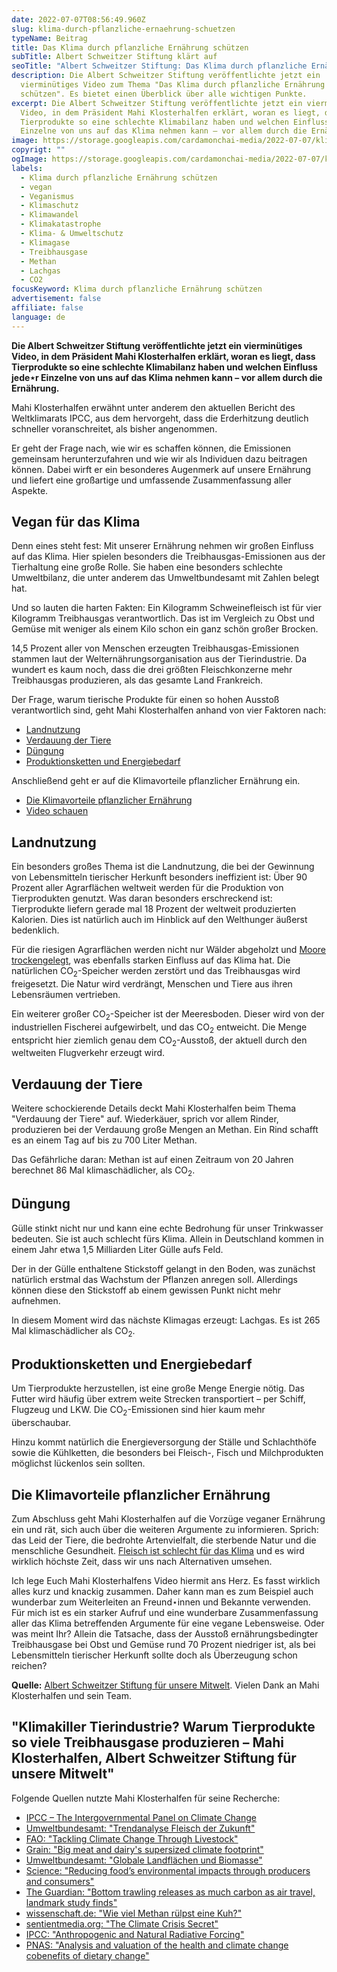 ```yaml
---
date: 2022-07-07T08:56:49.960Z
slug: klima-durch-pflanzliche-ernaehrung-schuetzen
typeName: Beitrag
title: Das Klima durch pflanzliche Ernährung schützen
subTitle: Albert Schweitzer Stiftung klärt auf
seoTitle: "Albert Schweitzer Stiftung: Das Klima durch pflanzliche Ernährung schützen"
description: Die Albert Schweitzer Stiftung veröffentlichte jetzt ein
  vierminütiges Video zum Thema "Das Klima durch pflanzliche Ernährung
  schützen". Es bietet einen Überblick über alle wichtigen Punkte.
excerpt: Die Albert Schweitzer Stiftung veröffentlichte jetzt ein vierminütiges
  Video, in dem Präsident Mahi Klosterhalfen erklärt, woran es liegt, dass
  Tierprodukte so eine schlechte Klimabilanz haben und welchen Einfluss jede⋆r
  Einzelne von uns auf das Klima nehmen kann – vor allem durch die Ernährung.
image: https://storage.googleapis.com/cardamonchai-media/2022-07-07/klima-durch-pflanzliche-ernaehrung-schuetzen-jpeg-imagine-c8d8d8_948d70_1024_768/640.webp
copyrigt: ""
ogImage: https://storage.googleapis.com/cardamonchai-media/2022-07-07/klima-durch-pflanzliche-ernaehrung-schuetzen-fb-jpeg-imagine-d8e8e8_938d74_1200_628/640.webp
labels:
  - Klima durch pflanzliche Ernährung schützen
  - vegan
  - Veganismus
  - Klimaschutz
  - Klimawandel
  - Klimakatastrophe
  - Klima- & Umweltschutz
  - Klimagase
  - Treibhausgase
  - Methan
  - Lachgas
  - CO2
focusKeyword: Klima durch pflanzliche Ernährung schützen
advertisement: false
affiliate: false
language: de
---
```

**Die Albert Schweitzer Stiftung veröffentlichte jetzt ein vierminütiges Video, in dem Präsident Mahi Klosterhalfen erklärt, woran es liegt, dass Tierprodukte so eine schlechte Klimabilanz haben und welchen Einfluss jede⋆r Einzelne von uns auf das Klima nehmen kann – vor allem durch die Ernährung.**

Mahi Klosterhalfen erwähnt unter anderem den aktuellen Bericht des Weltklimarats IPCC, aus dem hervorgeht, dass die Erderhitzung deutlich schneller voranschreitet, als bisher angenommen. 

Er geht der Frage nach, wie wir es schaffen können, die Emissionen gemeinsam herunterzufahren und wie wir als Individuen dazu beitragen können. Dabei wirft er ein besonderes Augenmerk auf unsere Ernährung und liefert eine großartige und umfassende Zusammenfassung aller Aspekte.

## Vegan für das Klima

Denn eines steht fest: Mit unserer Ernährung nehmen wir großen Einfluss auf das Klima. Hier spielen besonders die Treibhausgas-Emissionen aus der Tierhaltung eine große Rolle. Sie haben eine besonders schlechte Umweltbilanz, die unter anderem das Umweltbundesamt mit Zahlen belegt hat.

Und so lauten die harten Fakten: Ein Kilogramm Schweinefleisch ist für vier Kilogramm Treibhausgas verantwortlich. Das ist im Vergleich zu Obst und Gemüse mit weniger als einem Kilo schon ein ganz schön großer Brocken. 

14,5 Prozent aller von Menschen erzeugten Treibhausgas-Emissionen stammen laut der Welternährungsorganisation aus der Tierindustrie. Da wundert es kaum noch, dass die drei größten Fleischkonzerne mehr Treibhausgas produzieren, als das gesamte Land Frankreich.

Der Frage, warum tierische Produkte für einen so hohen Ausstoß verantwortlich sind, geht Mahi Klosterhalfen anhand von vier Faktoren nach:

* [Landnutzung](#landnutzung)
* [Verdauung der Tiere](#verdauung-der-tiere)
* [Düngung](#duengung)
* [Produktionsketten und Energiebedarf](#produktionsketten-und-energiebedarf)

Anschließend geht er auf die Klimavorteile pflanzlicher Ernährung ein.

* [Die Klimavorteile pflanzlicher Ernährung](#die-klimavorteile-pflanzlicher-ernaehrung)
* [Video schauen](#klimakiller-tierindustrie)

<div id="landnutzung" />

## Landnutzung

Ein besonders großes Thema ist die Landnutzung, die bei der Gewinnung von Lebensmitteln tierischer Herkunft besonders ineffizient ist: Über 90 Prozent aller Agrarflächen weltweit werden für die Produktion von Tierprodukten genutzt. Was daran besonders erschreckend ist: Tierprodukte liefern gerade mal 18 Prozent der weltweit produzierten Kalorien. Dies ist natürlich auch im Hinblick auf den Welthunger äußerst bedenklich.

Für die riesigen Agrarflächen werden nicht nur Wälder abgeholzt und [Moore trockengelegt](/2019/01/koenigsmoor-moorfutures/), was ebenfalls starken Einfluss auf das Klima hat. Die natürlichen CO<sub>2</sub>-Speicher werden zerstört und das Treibhausgas wird freigesetzt. Die Natur wird verdrängt, Menschen und Tiere aus ihren Lebensräumen vertrieben.

Ein weiterer großer CO<sub>2</sub>-Speicher ist der Meeresboden. Dieser wird von der industriellen Fischerei aufgewirbelt, und das CO<sub>2</sub> entweicht. Die Menge entspricht hier ziemlich genau dem CO<sub>2</sub>-Ausstoß, der aktuell durch den weltweiten Flugverkehr erzeugt wird.

<div id="verdauung-der-tiere" />

## Verdauung der Tiere

Weitere schockierende Details deckt Mahi Klosterhalfen beim Thema "Verdauung der Tiere" auf. Wiederkäuer, sprich vor allem Rinder, produzieren bei der Verdauung große Mengen an Methan. Ein Rind schafft es an einem Tag auf bis zu 700 Liter Methan.

Das Gefährliche daran: Methan ist auf einen Zeitraum von 20 Jahren berechnet 86 Mal klimaschädlicher, als CO<sub>2</sub>. 

<div id="duengung" />

## Düngung

Gülle stinkt nicht nur und kann eine echte Bedrohung für unser Trinkwasser bedeuten. Sie ist auch schlecht fürs Klima. Allein in Deutschland kommen in einem Jahr etwa 1,5 Milliarden Liter Gülle aufs Feld.

Der in der Gülle enthaltene Stickstoff gelangt in den Boden, was zunächst natürlich erstmal das Wachstum der Pflanzen anregen soll. Allerdings können diese den Stickstoff ab einem gewissen Punkt nicht mehr aufnehmen. 

In diesem Moment wird das nächste Klimagas erzeugt: Lachgas. Es ist 265 Mal klimaschädlicher als CO<sub>2</sub>.

<div id="produktionsketten-und-energiebedarf" />

## Produktionsketten und Energiebedarf

Um Tierprodukte herzustellen, ist eine große Menge Energie nötig. Das Futter wird häufig über extrem weite Strecken transportiert – per Schiff, Flugzeug und LKW. Die CO<sub>2</sub>-Emissionen sind hier kaum mehr überschaubar.

Hinzu kommt natürlich die Energieversorgung der Ställe und Schlachthöfe sowie die Kühlketten, die besonders bei Fleisch-, Fisch und Milchprodukten möglichst lückenlos sein sollten. 

<div id="die-klimavorteile-pflanzlicher-ernaehrung" />

## Die Klimavorteile pflanzlicher Ernährung

Zum Abschluss geht Mahi Klosterhalfen auf die Vorzüge veganer Ernährung ein und rät, sich auch über die weiteren Argumente zu informieren. Sprich: das Leid der Tiere, die bedrohte Artenvielfalt, die sterbende Natur und die menschliche Gesundheit. [Fleisch ist schlecht für das Klima](/2021/09/treibhausgas-emissionen-fleisch/) und es wird wirklich höchste Zeit, dass wir uns nach Alternativen umsehen.

Ich lege Euch Mahi Klosterhalfens Video hiermit ans Herz. Es fasst wirklich alles kurz und knackig zusammen. Daher kann man es zum Beispiel auch wunderbar zum Weiterleiten an Freund⋆innen und Bekannte verwenden. Für mich ist es ein starker Aufruf und eine wunderbare Zusammenfassung aller das Klima betreffenden Argumente für eine vegane Lebensweise. Oder was meint Ihr? Allein die Tatsache, dass der Ausstoß ernährungsbedingter Treibhausgase bei Obst und Gemüse rund 70 Prozent niedriger ist, als bei Lebensmitteln tierischer Herkunft sollte doch als Überzeugung schon reichen?

**Quelle:** [Albert Schweitzer Stiftung für unsere Mitwelt](https://albert-schweitzer-stiftung.de/). Vielen Dank an Mahi Klosterhalfen und sein Team.

<div id="klimakiller-tierindustrie" />

## "Klimakiller Tierindustrie? Warum Tierprodukte so viele Treibhausgase produzieren – Mahi Klosterhalfen, Albert Schweitzer Stiftung für unsere Mitwelt"

<YouTube id="-BLZUntXhNA" />

Folgende Quellen nutzte Mahi Klosterhalfen für seine Recherche:

* [IPCC – The Intergovernmental Panel on Climate Change](https://www.ipcc.ch/)
* [Umweltbundesamt: "Trendanalyse Fleisch der Zukunft"](https://www.umweltbundesamt.de/sites/default/files/medien/1410/publikationen/2020-06-25_trendanalyse_fleisch-der-zukunft_web_bf.pdf)
* [FAO: "Tackling Climate Change Through Livestock"](https://www.fao.org/3/i3437e/i3437e.pdf)
* [Grain: "Big meat and dairy's supersized climate footprint"](https://grain.org/article/entries/5825-big-meat-and-dairy-s-supersized-climate-footprint)
* [Umweltbundesamt: "Globale Landflächen und Biomasse"](https://www.umweltbundesamt.de/sites/default/files/medien/479/publikationen/globale_landflaechen_biomasse_bf_klein.pdf)
* [Science: "Reducing food’s environmental impacts through producers and consumers"](https://www.science.org/doi/10.1126/science.aaq0216)
* [The Guardian: "Bottom trawling releases as much carbon as air travel, landmark study finds"](https://www.theguardian.com/environment/2021/mar/17/trawling-for-fish-releases-as-much-carbon-as-air-travel-report-finds-climate-crisis)
* [wissenschaft.de: "Wie viel Methan rülpst eine Kuh?"](https://www.wissenschaft.de/erde-umwelt/wie-viel-methan-ruelpst-eine-kuh/)
* [sentientmedia.org: "The Climate Crisis Secret"](https://sentientmedia.org/the-climate-crisis-secret/)
* [IPCC: "Anthropogenic and Natural Radiative Forcing"](https://www.ipcc.ch/site/assets/uploads/2018/07/WGI_AR5.Chap_.8_SM.pdf)
* [PNAS: "Analysis and valuation of the health and climate change cobenefits of dietary change"](https://www.pnas.org/doi/10.1073/pnas.1523119113)